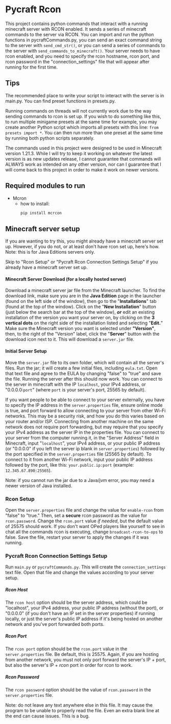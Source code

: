 # Pycraft Rcon

This project contains python commands that interact with a running minecraft
server with RCON enabled. It sends a series of minecraft commands to the server
via RCON. You can import and run the python functions in pycraftCommands.py, you
can send an exact command string to the server with `send_cmd_str()`, or you can
send a series of commands to the server with `send_commands_to_minecraft()`.
Your server needs to have rcon enabled, and you need to specify the rcon
hostname, rcon port, and rcon password in the "connection_settings" file that
will appear after running for the first time.

## Tips
The recommended place to write your script to interact with the server is in main.py.
You can find preset functions in presets.py.

Running commands on threads will not currently work due to the way sending
commands to rcon is set up. If you wish to do something like this, to run
multiple minigame presets at the same time for example, you may create another
Python script which imports all presets with this line: `from presets import *`.
You can then run more than one preset at the same time by running both python
scripts separately.

The commands used in this project were designed to be used in Minecraft version
1.21.3. While I will try to keep it working on whatever the latest version is
as new updates release, I cannot guarantee that commands will ALWAYS work as
intended on any other version, nor can I guarantee that I will come back to this
project in order to make it work on newer versions.

## Required modules to run
- Mcron
  - how to install:
    ```bash
    pip install mcrcon
    ```

## Minecraft server setup
If you are wanting to try this, you might already have a minecraft server set up.
However, if you do not, or at least don't have rcon set up, here's how.
Note: this is for Java Editions servers only.

Skip to "Rcon Setup" or "Pycraft Rcon Connection Settings Setup" if you already
have a minecraft server set up.

#### Minecraft Server Download (for a locally hosted server)
Download a minecraft server jar file from the Minecraft launcher. To find the
download link, make sure you are in the **Java Edition** page in the launcher
(found on the left side of the window), then go to the "**Installations**" tab
(found at the top of the window). Click on the "**New Installation**" button
(just below the search bar at the top of the window), ***or*** edit an existing
installation of the version you want your server on, by clicking on the **3
vertical dots** on the right side of the installation listed and selecting
"**Edit.**" Make sure the Minecraft version you want is selected under
**"Version"**, then, to the right of the "Version" label, click the
"**Server**" button with the download icon next to it. This will download
a `server.jar` file.

#### Initial Server Setup
Move the `server.jar` file to its own folder, which will contain all the
server's files. Run the jar; it will create a few initial files, including
`eula.txt`. Open that text file and agree to the EULA by changing "false" to
"true" and save the file. Running the server after this should now work. You can
connect to the server in minecraft with the IP `localhost`, your IPv4 address, 
or "0.0.0.0:`port`" (where `port` is your server's port, 25565 by default).

If you want people to be able to connect to your server externally, you have to
specify the IP address in the `server.properties` file, ensure online mode is
true, and port forward to allow connecting to your server from other Wi-Fi
networks. This may be a security risk, and how you do this varies based on your
router and/or ISP. Connecting from another machine on the same network does not
require port forwarding, but may require that you specify your IPv4 address as
the server IP in the properties file. You can connect to your server from the
computer running it, in the "Server Address" field in Minecraft, input
"`localhost`", your IPv4 address, or your public IP address (or "0.0.0.0" if you
left the server ip blank in `server.properties`) followed by the port specified
in the `server.properties` file (25565 by default). To connect to it from
another Wi-Fi network, input your public IP address followed by the port,
like this: `your.public.ip:port` (example: `12.345.67.890:25565`).

Note: if you cannot run the jar due to a Java/jvm error, you may need a
newer version of Java installed.

### Rcon Setup
Open the `server.properties` file and change the value for `enable-rcon` from
"false" to "true." Then, set a **secure** rcon password as the value for
`rcon.password`. Change the `rcon.port` value *if needed*, but the default value
of 25575 should work. If you don't want OPed players like yourself to see in
chat all the commands rcon is executing, change `broadcast-rcon-to-ops` to
false. Save the file, restart your server to apply the changes if it was running.

### Pycraft Rcon Connection Settings Setup
Run `main.py` or `pycraftCommands.py`. This will create the
`connection_settings` text file. Open that file and change the values according
to your server setup.

##### Rcon Host
The `rcon host` option should be the server address, which
could be "localhost", your IPv4 address, your public IP address
(without the port), or "0.0.0.0" (if you don't have an IP set in the
server properties) if running locally, or just the server's public IP address
if it's being hosted on another network and you've port forwarded both ports.

##### Rcon Port
The `rcon port` option should be the `rcon.port` value in the
`server.properties` file. Be default, this is 25575. Again, if you are hosting
from another network, you must not only port forward the server's IP + port,
but also the server's IP + *rcon* port in order for rcon to work. 

##### Rcon Password
The `rcon password` option should be the value of `rcon.password` in the
`server.properties` file. 

Note: do not leave any text anywhere else in this file. It may cause the
program to be unable to properly read the file. Even an extra blank line at
the end can cause issues. This is a bug.
